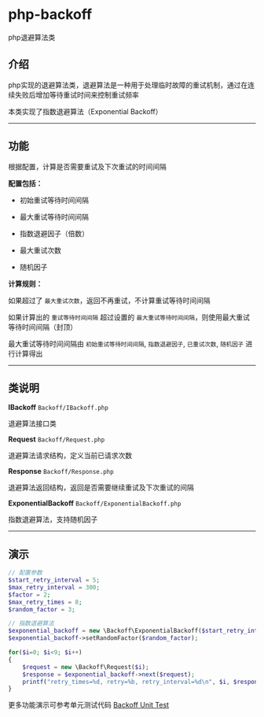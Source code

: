 # php-backoff

php退避算法类

## 介绍

php实现的退避算法类，退避算法是一种用于处理临时故障的重试机制，通过在连续失败后增加等待重试时间来控制重试频率

本类实现了指数退避算法（Exponential Backoff）

---

## 功能

根据配置，计算是否需要重试及下次重试的时间间隔

**配置包括：**

- 初始重试等待时间间隔

- 最大重试等待时间间隔

- 指数退避因子（倍数）

- 最大重试次数

- 随机因子

**计算规则：**

如果超过了 `最大重试次数`，返回不再重试，不计算重试等待时间间隔

如果计算出的 `重试等待时间间隔` 超过设置的 `最大重试等待时间间隔`，则使用最大重试等待时间间隔（封顶）

最大重试等待时间间隔由 `初始重试等待时间间隔`, `指数退避因子`, `已重试次数`, `随机因子` 进行计算得出

---

## 类说明

**IBackoff** `Backoff/IBackoff.php`

退避算法接口类

**Request** `Backoff/Request.php`

退避算法请求结构，定义当前已请求次数

**Response** `Backoff/Response.php`

退避算法返回结构，返回是否需要继续重试及下次重试的间隔

**ExponentialBackoff** `Backoff/ExponentialBackoff.php`

指数退避算法，支持随机因子

---

## 演示

```php
// 配置参数
$start_retry_interval = 5;
$max_retry_interval = 300;
$factor = 2;
$max_retry_times = 8;
$random_factor = 3;

// 指数退避算法
$exponential_backoff = new \Backoff\ExponentialBackoff($start_retry_interval, $max_retry_interval, $factor, $max_retry_times);
$exponential_backoff->setRandomFactor($random_factor);

for($i=0; $i<9; $i++)
{
    $request = new \Backoff\Request($i);
    $response = $exponential_backoff->next($request);
    printf("retry_times=%d, retry=%b, retry_interval=%d\n", $i, $response->retry(), $response->retryInterval());
}
```

更多功能演示可参考单元测试代码 [Backoff Unit Test](<../tests/Backoff>)
